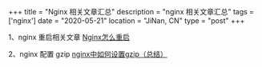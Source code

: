 +++
title = "Nginx 相关文章汇总"
description = "nginx 相关文章汇总"
tags = ['nginx']
date = "2020-05-21"
location = "JiNan, CN"
type = "post"
+++

1、nginx 重启相关文章
[Nginx怎么重启](https://www.php.cn/nginx/421972.html)

2、nginx 配置 gzip
[nginx中如何设置gzip（总结）](https://www.cnblogs.com/Renyi-Fan/p/11047490.html)